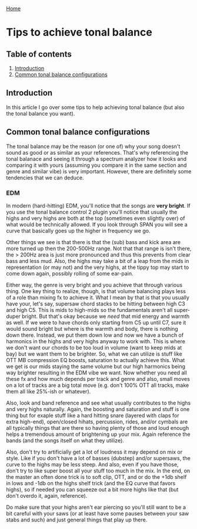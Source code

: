 [Home](../index.md)

# Tips to achieve tonal balance
## Table of contents
1. [Introduction](#introduction)
2. [Common tonal balance configurations](common-tonal-balance-configurations)

## Introduction
In this article I go over some tips to help achieving tonal balance (but also the tonal balance you want).

## Common tonal balance configurations
The tonal balance may be the reason (or one of) why your song doesn't sound as good or as similar as your references. That's why referencing the tonal balanace and seeing it through a spectrum analyzer how it looks and comparing it with yours (assuming you compare it in the same section and genre and similar vibe) is very important. However, there are definitely some tendencies that we can deduce.

### EDM
In modern (hard-hitting) EDM, you'll notice that the songs are **very bright**. If you use the tonal balance control 2 plugin you'll notice that usually the highs and very highs are both at the top (sometimes even slightly over) of what would be technically allowed. If you look through SPAN you will see a curve that basically goes up the higher in frequency we go.

Other things we see is that there is that the (sub) bass and kick area are more turned up then the 200-500Hz range. Not that that range is isn't there, the > 200Hz area is just more pronounced and thus this prevents from clear bass and less mud. Also, the highs may take a bit of a leap from the mids in representation (or may not) and the very highs, at the tippy top may start to come down again, possibly rolling of some ear-pain.

Either way, the genre is very bright and you achieve that through various thing. One key thing to realize, though, is that volume balancing plays less of a role than mixing fx to achieve it. What I mean by that is that you usually have your, let's say, supersaw chord stacks to be hitting between high C3 and high C5. This is mids to high-mids so the fundamentals aren't all super-duper bright. But that's okay because we *need* that mid energy and warmth as well. If we were to have chords only starting from C5 up until C7, sure it would sound bright but where is the warmth and body, there is nothing down there. Instead, we put them down low and now we have a bunch of harmonics in the highs and very highs anyway to work with. This is where we don't want our chords to be too loud in volume (want to keep mids at bay) but we want them to be brighter. So, what we can utilize is stuff like OTT MB compression EQ boosts, saturation to actually achieve this. What we get is our mids staying the same volume but our high harmonics being way brighter resulting in the EDM vibe we want. Now whether you need all these fx and how much depends per track and genre and also, small moves on a lot of tracks are a big total move (e.g. don't 100% OTT all tracks, make them all like 25%-ish or whatever). 

Also, look and band reference and see what usually contributes to the highs and very highs naturally. Again, the boosting and saturation and stuff is one thing but for exaple stuff like a hard hitting snare (layered with claps for extra high-end), open/closed hihats, percussion, rides, and/or cymbals are all typically things that are there so having plenty of those and loud enough helps a tremendous amount of brightening up your mix. Again reference the bands (and the songs itself on what they utilize).

Also, don't try to artificially get a lot of loudness it may depend on mix or style. Like if you don't have a lot of basses (dubstep) and/or supersaws, the curve to the highs may be less steep. And also, even if you have those, don't try to like super boost all your stuff too much in the mix. In the end, on the master an often done trick is to soft clip, OTT, and or do the +1db shelf in lows and -1db on the highs shelf trick (and the EQ curve that favors highs), so if needed you can squeeze out a bit more highs like that (but don't overdo it, again, reference).

Do make sure that your highs aren't ear piercing so you'll still want to be a bit careful with your saws (or at least have some pauses between your saw stabs and such) and just general things that play up there.
